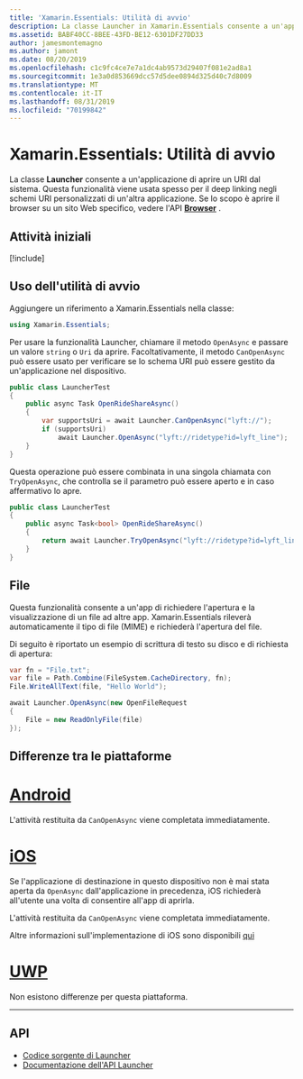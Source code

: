 ```yaml
---
title: 'Xamarin.Essentials: Utilità di avvio'
description: La classe Launcher in Xamarin.Essentials consente a un'applicazione di aprire un URI dal sistema.
ms.assetid: BABF40CC-8BEE-43FD-BE12-6301DF27DD33
author: jamesmontemagno
ms.author: jamont
ms.date: 08/20/2019
ms.openlocfilehash: c1c9fc4ce7e7a1dc4ab9573d29407f081e2ad8a1
ms.sourcegitcommit: 1e3a0d853669dcc57d5dee0894d325d40c7d8009
ms.translationtype: MT
ms.contentlocale: it-IT
ms.lasthandoff: 08/31/2019
ms.locfileid: "70199842"
---
```

# <a name="xamarinessentials-launcher"></a>Xamarin.Essentials: Utilità di avvio

La classe **Launcher** consente a un'applicazione di aprire un URI dal sistema. Questa funzionalità viene usata spesso per il deep linking negli schemi URI personalizzati di un'altra applicazione. Se lo scopo è aprire il browser su un sito Web specifico, vedere l'API **[Browser](open-browser.md)** .

## <a name="get-started"></a>Attività iniziali

[!include[](~/essentials/includes/get-started.md)]

## <a name="using-launcher"></a>Uso dell'utilità di avvio

Aggiungere un riferimento a Xamarin.Essentials nella classe:

```csharp
using Xamarin.Essentials;
```

Per usare la funzionalità Launcher, chiamare il metodo `OpenAsync` e passare un valore `string` o `Uri` da aprire. Facoltativamente, il metodo `CanOpenAsync` può essere usato per verificare se lo schema URI può essere gestito da un'applicazione nel dispositivo.

```csharp
public class LauncherTest
{
    public async Task OpenRideShareAsync()
    {
        var supportsUri = await Launcher.CanOpenAsync("lyft://");
        if (supportsUri)
            await Launcher.OpenAsync("lyft://ridetype?id=lyft_line");
    }
}
```

Questa operazione può essere combinata in una singola chiamata con `TryOpenAsync`, che controlla se il parametro può essere aperto e in caso affermativo lo apre.

```csharp
public class LauncherTest
{
    public async Task<bool> OpenRideShareAsync()
    {
        return await Launcher.TryOpenAsync("lyft://ridetype?id=lyft_line");
    }
}
```

## <a name="files"></a>File

Questa funzionalità consente a un'app di richiedere l'apertura e la visualizzazione di un file ad altre app. Xamarin.Essentials rileverà automaticamente il tipo di file (MIME) e richiederà l'apertura del file.

Di seguito è riportato un esempio di scrittura di testo su disco e di richiesta di apertura:

```csharp
var fn = "File.txt";
var file = Path.Combine(FileSystem.CacheDirectory, fn);
File.WriteAllText(file, "Hello World");

await Launcher.OpenAsync(new OpenFileRequest
{
    File = new ReadOnlyFile(file)
});
```

## <a name="platform-differences"></a>Differenze tra le piattaforme

# <a name="androidtabandroid"></a>[Android](#tab/android)

L'attività restituita da `CanOpenAsync` viene completata immediatamente.

# <a name="iostabios"></a>[iOS](#tab/ios)

Se l'applicazione di destinazione in questo dispositivo non è mai stata aperta da `OpenAsync` dall'applicazione in precedenza, iOS richiederà all'utente una volta di consentire all'app di aprirla.

L'attività restituita da `CanOpenAsync` viene completata immediatamente.

Altre informazioni sull'implementazione di iOS sono disponibili [qui](xref:UIKit.UIApplication.CanOpenUrl*)

# <a name="uwptabuwp"></a>[UWP](#tab/uwp)

Non esistono differenze per questa piattaforma.

-----

## <a name="api"></a>API

- [Codice sorgente di Launcher](https://github.com/xamarin/Essentials/tree/master/Xamarin.Essentials/Launcher)
- [Documentazione dell'API Launcher](xref:Xamarin.Essentials.Launcher)
